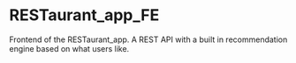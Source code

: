 # RESTaurant_app_FE
Frontend of the RESTaurant_app. A REST API with a built in recommendation engine based on what users like.
